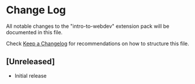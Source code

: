 # Change Log

All notable changes to the "intro-to-webdev" extension pack will be documented in this file.

Check [Keep a Changelog](http://keepachangelog.com/) for recommendations on how to structure this file.

## [Unreleased]

- Initial release
